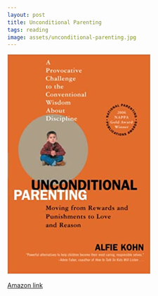 ```yaml
---
layout: post
title: Unconditional Parenting
tags: reading
image: assets/unconditional-parenting.jpg
---
```

![Unconditional parenting](assets/unconditional-parenting.jpg)

[Amazon link](https://www.amazon.com/gp/product/0743487486/ref=ppx_yo_dt_b_asin_image_o09_s00?ie=UTF8&psc=1)

